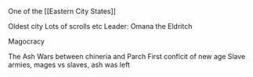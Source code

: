 One of the [[Eastern City States]]

Oldest city 
Lots of scrolls etc
Leader: Omana the Eldritch

Magocracy

The Ash Wars between chineria and Parch
First conflcit of new age
Slave armies, mages vs slaves, ash was left


